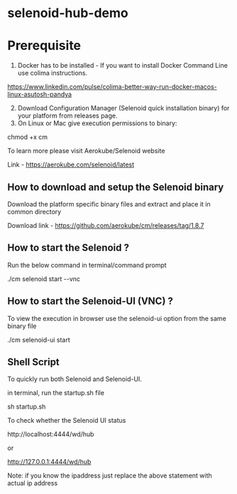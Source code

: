 # selenoid-hub-demo

# Prerequisite 

1. Docker has to be installed - If you want to install Docker Command Line use colima instructions. 

https://www.linkedin.com/pulse/colima-better-way-run-docker-macos-linux-asutosh-pandya

2. Download Configuration Manager (Selenoid quick installation binary) for your platform from releases page.
3. On Linux or Mac give execution permissions to binary:

chmod +x cm

To learn more please visit Aerokube/Selenoid website

Link - https://aerokube.com/selenoid/latest

## How to download and setup the Selenoid binary

Download the platform specific binary files and extract and place it in common directory

Download link - https://github.com/aerokube/cm/releases/tag/1.8.7

## How to start the Selenoid ?

Run the below command in terminal/command prompt 

./cm selenoid start --vnc


## How to start the Selenoid-UI (VNC) ?

To view the execution in browser use the selenoid-ui option from the same binary file

./cm selenoid-ui start

## Shell Script

To quickly run both Selenoid and Selenoid-UI.

in terminal, run the startup.sh file

sh startup.sh 

To check whether the Selenoid UI status

http://localhost:4444/wd/hub

or

http://127.0.0.1:4444/wd/hub

Note: if you know the ipaddress just replace the above statement with actual ip address







